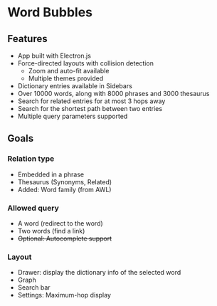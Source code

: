 # Word Bubbles

## Features

* App built with Electron.js
* Force-directed layouts with collision detection
    * Zoom and auto-fit available
    * Multiple themes provided
* Dictionary entries available in Sidebars
* Over 10000 words, along with 8000 phrases and 3000 thesaurus
* Search for related entries for at most 3 hops away
* Search for the shortest path between two entries
* Multiple query parameters supported


## Goals

### Relation type

* Embedded in a phrase
* Thesaurus (Synonyms, Related)
* Added: Word family (from AWL)

### Allowed query

* A word (redirect to the word)
* Two words (find a link)
* ~~Optional: Autocomplete support~~

### Layout

* Drawer: display the dictionary info of the selected word
* Graph
* Search bar
* Settings: Maximum-hop display
